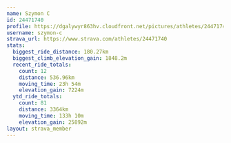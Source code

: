 ```yaml
---
name: Szymon C
id: 24471740
profile: https://dgalywyr863hv.cloudfront.net/pictures/athletes/24471740/7213253/3/large.jpg
username: szymon-c
strava_url: https://www.strava.com/athletes/24471740
stats:
  biggest_ride_distance: 180.27km
  biggest_climb_elevation_gain: 1848.2m
  recent_ride_totals:
    count: 12
    distance: 536.96km
    moving_time: 23h 54m
    elevation_gain: 7224m
  ytd_ride_totals:
    count: 81
    distance: 3364km
    moving_time: 133h 10m
    elevation_gain: 25892m
layout: strava_member
--- 
```

